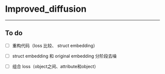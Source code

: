 # Improved_diffusion
---

## To do

- [ ] 重构代码（loss 比较、 struct embedding）
  
- [ ] struct embedding 和 original embedding 分阶段去噪

- [ ] 组合 loss（object之间、attribute和object）

